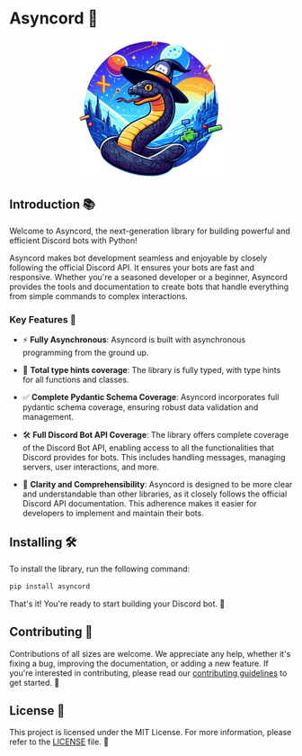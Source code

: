 # Asyncord 🚀

<p align="center">
  <img src="assets/logo_thumbnail.png" alt="Asyncord Logo">
</p>

## Introduction 📚

Welcome to Asyncord, the next-generation library for building powerful and efficient Discord bots with Python!

Asyncord makes bot development seamless and enjoyable by closely following the official Discord API. It ensures your bots are fast and responsive. Whether you're a seasoned developer or a beginner, Asyncord provides the tools and documentation to create bots that handle everything from simple commands to complex interactions.

### Key Features 🌟

- ⚡ **Fully Asynchronous**: Asyncord is built with asynchronous programming from the ground up.

- 📝 **Total type hints coverage**: The library is fully typed, with type hints for all functions and classes.

- ✅ **Complete Pydantic Schema Coverage**: Asyncord incorporates full pydantic schema coverage, ensuring robust data validation and management.

- 🛠️ **Full Discord Bot API Coverage**: The library offers complete coverage of the Discord Bot API, enabling access to all the functionalities that Discord provides for bots. This includes handling messages, managing servers, user interactions, and more.

- 📖 **Clarity and Comprehensibility**: Asyncord is designed to be more clear and understandable than other libraries, as it closely follows the official Discord API documentation. This adherence makes it easier for developers to implement and maintain their bots.

## Installing 🛠️

To install the library, run the following command:

```bash
pip install asyncord
```

That's it! You're ready to start building your Discord bot. 🤖

## Contributing 🤝

Contributions of all sizes are welcome. We appreciate any help, whether it's fixing a bug, improving the documentation, or adding a new feature. If you're interested in contributing, please read our [contributing guidelines](CONTRIBUTING.md) to get started. 🚀

## License 📜

This project is licensed under the MIT License. For more information, please refer to the [LICENSE](LICENSE) file. 📄
